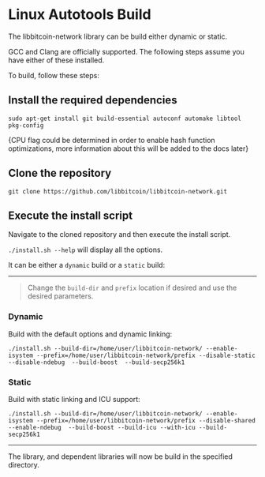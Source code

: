 # Linux Autotools Build

The libbitcoin-network library can be build either dynamic or static.

GCC and Clang are officially supported.
The following steps assume you have either of these installed.

To build, follow these steps:
## Install the required dependencies
```
sudo apt-get install git build-essential autoconf automake libtool pkg-config
```

{CPU flag could be determined in order to enable hash function optimizations, more information about this will be added to the docs later}

## Clone the repository

```
git clone https://github.com/libbitcoin/libbitcoin-network.git
```

## Execute the install script

Navigate to the cloned repository and then execute the install script.

`./install.sh --help` will display all the options.

It can be either a `dynamic` build or a `static` build:

---

> Change the `build-dir` and `prefix` location if desired and use the desired parameters.

### Dynamic

Build with the default options and dynamic linking:
```
./install.sh --build-dir=/home/user/libbitcoin-network/ --enable-isystem --prefix=/home/user/libbitcoin-network/prefix --disable-static --disable-ndebug  --build-boost  --build-secp256k1
```

### Static

Build with static linking and ICU support:
```
./install.sh --build-dir=/home/user/libbitcoin-network/ --enable-isystem --prefix=/home/user/libbitcoin-network/prefix --disable-shared --enable-ndebug  --build-boost --build-icu --with-icu --build-secp256k1
```

---

The library, and dependent libraries will now be build in the specified directory.
